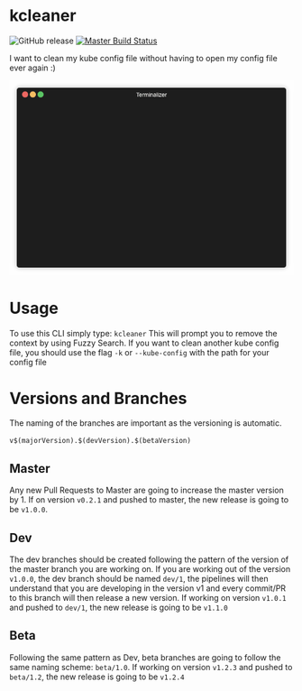 # kcleaner
![GitHub release](https://img.shields.io/github/release/gcarrarom/kubeconfig-cleaner-cli.svg)
[![Master Build Status](https://dev.azure.com/FancyWhale/FancyWhale/_apis/build/status/kcleaner%20CI?branchName=master)](https://dev.azure.com/FancyWhale/FancyWhale/_build/latest?definitionId=2&branchName=master)

I want to clean my kube config file without having to open my config file ever again :)

<p align="center">
  <img src="https://github.com/gcarrarom/kubeconfig-cleaner-cli/raw/master/render1557878856917.gif">
</p>

# Usage

To use this CLI simply type:
`kcleaner`
This will prompt you to remove the context by using Fuzzy Search.
If you want to clean another kube config file, you should use the flag `-k` or `--kube-config` with the path for your config file

# Versions and Branches
The naming of the branches are important as the versioning is automatic.
```
v$(majorVersion).$(devVersion).$(betaVersion)
```
## Master
Any new Pull Requests to Master are going to increase the master version by 1.
If on version `v0.2.1` and pushed to master, the new release is going to be `v1.0.0`.
## Dev
The dev branches should be created following the pattern of the version of the master branch you are working on.
If you are working out of the version `v1.0.0`, the dev branch should be named `dev/1`, the pipelines will then understand that you are developing in the version v1 and every commit/PR to this branch will then release a new version.
If working on version `v1.0.1` and pushed to `dev/1`, the new release is going to be `v1.1.0`
## Beta
Following the same pattern as Dev, beta branches are going to follow the same naming scheme: `beta/1.0`.
If working on version `v1.2.3` and pushed to `beta/1.2`, the new release is going to be `v1.2.4`
